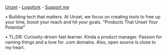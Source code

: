 <a href="https://unzet.com">Unzet</a> - <a href="https://logofork.com">Logofork</a> - <a href="https://www.buymeacoffee.com/theserban">Support me</a>

• Building tech that matters. At Unzet, we focus on creating tools to free up your time, boost your reach and hit your goals. "Products That Unset Your Potential"

• TL;DR: Curiosity-driven fast learner. Kinda a product manager. Passion for naming things and a love for .com domains. Also, open source is close to my heart.
